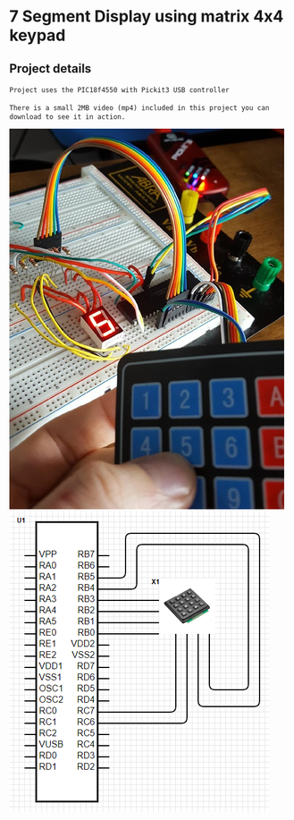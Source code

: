 # 7 Segment Display using matrix 4x4 keypad

## Project details
```
Project uses the PIC18f4550 with Pickit3 USB controller

There is a small 2MB video (mp4) included in this project you can download to see it in action.
```

![alt](/KeypadExample.jpeg)
![alt](/KeypadConnection.png)
